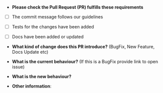 * **Please check the Pull Request (PR) fulfills these requirements**
- [ ] The commit message follows our guidelines
- [ ] Tests for the changes have been added
- [ ] Docs have been added or updated


* **What kind of change does this PR introduce?** (BugFix, New Feature, Docs Update etc)



* **What is the current behaviour?** (If this is a BugFix provide link to open issue)



* **What is the new behaviour?**



* **Other information**: